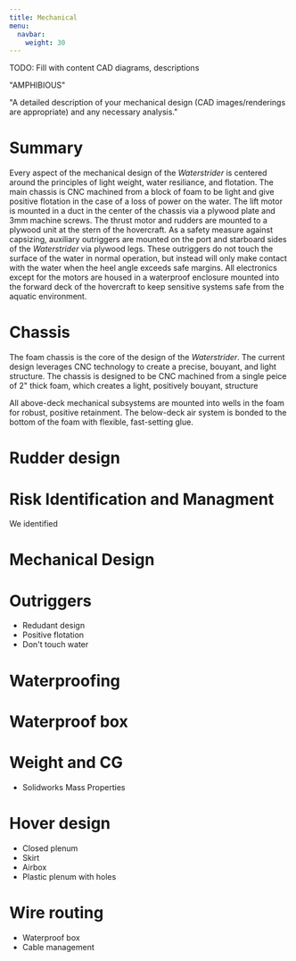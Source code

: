 ```yaml
---
title: Mechanical
menu:
  navbar:
    weight: 30
---
```


TODO: Fill with content
CAD diagrams, descriptions

"AMPHIBIOUS"

"A detailed description of your mechanical design (CAD images/renderings are appropriate) and any necessary analysis."

# Summary
Every aspect of the mechanical design of the *Waterstrider* is centered around the principles of light weight, water resiliance, and flotation. The main chassis is CNC machined from a block of foam to be light and give positive flotation in the case of a loss of power on the water. The lift motor is mounted in a duct in the center of the chassis via a plywood plate and 3mm machine screws. The thrust motor and rudders are mounted to a plywood unit at the stern of the hovercraft. As a safety measure against capsizing, auxiliary outriggers are mounted on the port and starboard sides of the *Waterstrider* via plywood legs. These outriggers do not touch the surface of the water in normal operation, but instead will only make contact with the water when the heel angle exceeds safe margins. All electronics except for the motors are housed in a waterproof enclosure mounted into the forward deck of the hovercraft to keep sensitive systems safe from the aquatic environment.

# Chassis
The foam chassis is the core of the design of the *Waterstrider*. The current design leverages CNC technology to create a precise, bouyant, and light structure. The chassis is designed to be CNC machined from a single peice of 2" thick foam, which creates a light, positively bouyant, structure

All above-deck mechanical subsystems are mounted into wells in the foam for robust, positive retainment. The below-deck air system is bonded to the bottom of the foam with flexible, fast-setting glue. 

# Rudder design

# Risk Identification and Managment
We identified

# Mechanical Design

# Outriggers
- Redudant design
- Positive flotation
- Don't touch water

# Waterproofing

# Waterproof box

# Weight and CG
- Solidworks Mass Properties

# Hover design
- Closed plenum
- Skirt
- Airbox
- Plastic plenum with holes

# Wire routing
- Waterproof box
- Cable management